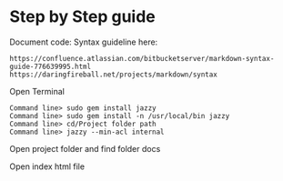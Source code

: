 # Step by Step guide

Document code: Syntax guideline here:
    
    https://confluence.atlassian.com/bitbucketserver/markdown-syntax-guide-776639995.html
    https://daringfireball.net/projects/markdown/syntax


Open Terminal

    Command line> sudo gem install jazzy
    Command line> sudo gem install -n /usr/local/bin jazzy
    Command line> cd/Project folder path
    Command line> jazzy --min-acl internal


Open project folder and find folder docs
   
   Open index html file
